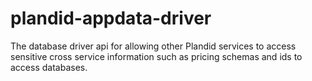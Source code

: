 # plandid-appdata-driver
The database driver api for allowing other Plandid services to access sensitive cross service information such as pricing schemas and ids to access databases.
